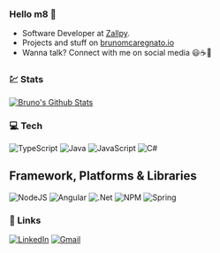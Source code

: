### Hello m8 👋

- Software Developer at [Zallpy](https://zallpy.com/).
- Projects and stuff on [brunomcaregnato.io](https://brunocaregnato.github.io/)
- Wanna talk? Connect with me on social media 😃☕🍻

### 💹 Stats
[![Bruno's Github Stats](https://github-readme-stats.vercel.app/api?username=brunocaregnato&show_icons=true&theme=gruvbox)](https://github.com/brunocaregnato)

### 💻 Tech
![TypeScript](https://img.shields.io/badge/typescript-%23007ACC.svg?style=for-the-badge&logo=typescript&logoColor=white)  ![Java](https://img.shields.io/badge/java-%23ED8B00.svg?style=for-the-badge&logo=java&logoColor=white) ![JavaScript](https://img.shields.io/badge/javascript-%23323330.svg?style=for-the-badge&logo=javascript&logoColor=%23F7DF1E) ![C#](https://img.shields.io/badge/c%23-%23239120.svg?style=for-the-badge&logo=c-sharp&logoColor=white) 

## Framework, Platforms & Libraries
![NodeJS](https://img.shields.io/badge/node.js-6DA55F?style=for-the-badge&logo=node.js&logoColor=white) ![Angular](https://img.shields.io/badge/angular-%23DD0031.svg?style=for-the-badge&logo=angular&logoColor=white) ![.Net](https://img.shields.io/badge/.NET-5C2D91?style=for-the-badge&logo=.net&logoColor=white) ![NPM](https://img.shields.io/badge/NPM-%23000000.svg?style=for-the-badge&logo=npm&logoColor=white) ![Spring](https://img.shields.io/badge/spring-%236DB33F.svg?style=for-the-badge&logo=spring&logoColor=white)

### 📧 Links 
[![LinkedIn](https://img.shields.io/badge/linkedin-%230077B5.svg?style=for-the-badge&logo=linkedin&logoColor=white)](https://www.linkedin.com/in/bmcaregnato/)
[![Gmail](https://img.shields.io/badge/Gmail-D14836?style=for-the-badge&logo=gmail&logoColor=white)](mailto:brunomcaregnato@gmail.com)
